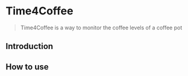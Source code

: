 # Time4Coffee

>Time4Coffee is a way to monitor the coffee levels of a coffee pot

## Introduction

## How to use
